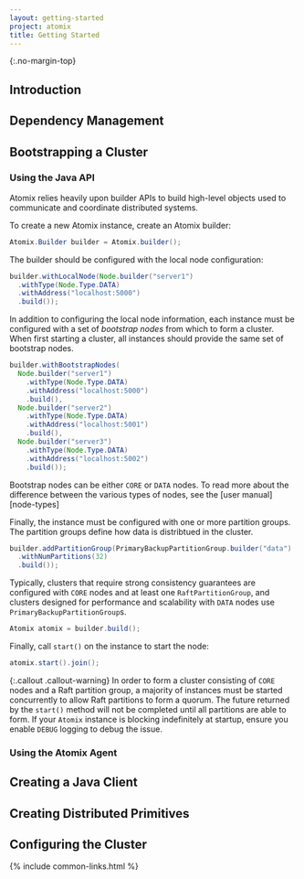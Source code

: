 ```yaml
---
layout: getting-started
project: atomix
title: Getting Started
---
```


{:.no-margin-top}

## Introduction

## Dependency Management

## Bootstrapping a Cluster

### Using the Java API

Atomix relies heavily upon builder APIs to build high-level objects used to communicate and coordinate distributed systems.

To create a new Atomix instance, create an Atomix builder:

```java
Atomix.Builder builder = Atomix.builder();
```

The builder should be configured with the local node configuration:

```java
builder.withLocalNode(Node.builder("server1")
  .withType(Node.Type.DATA)
  .withAddress("localhost:5000")
  .build());
```

In addition to configuring the local node information, each instance must be configured with a set of _bootstrap nodes_ from which to form a cluster. When first starting a cluster, all instances should provide the same set of bootstrap nodes.

```java
builder.withBootstrapNodes(
  Node.builder("server1")
    .withType(Node.Type.DATA)
    .withAddress("localhost:5000")
    .build(),
  Node.builder("server2")
    .withType(Node.Type.DATA)
    .withAddress("localhost:5001")
    .build(),
  Node.builder("server3")
    .withType(Node.Type.DATA)
    .withAddress("localhost:5002")
    .build());
```

Bootstrap nodes can be either `CORE` or `DATA` nodes. To read more about the difference between the various types of nodes, see the [user manual][node-types]

Finally, the instance must be configured with one or more partition groups. The partition groups define how data is distribtued in the cluster.

```java
builder.addPartitionGroup(PrimaryBackupPartitionGroup.builder("data")
  .withNumPartitions(32)
  .build());
```

Typically, clusters that require strong consistency guarantees are configured with `CORE` nodes and at least one `RaftPartitionGroup`, and clusters designed for performance and scalability with `DATA` nodes use `PrimaryBackupPartitionGroup`s.

```java
Atomix atomix = builder.build();
```

Finally, call `start()` on the instance to start the node:

```java
atomix.start().join();
```

{:.callout .callout-warning}
In order to form a cluster consisting of `CORE` nodes and a Raft partition group, a majority of instances must be started concurrently to allow Raft partitions to form a quorum. The future returned by the `start()` method will not be completed until all partitions are able to form. If your `Atomix` instance is blocking indefinitely at startup, ensure you enable `DEBUG` logging to debug the issue.

### Using the Atomix Agent

## Creating a Java Client

## Creating Distributed Primitives

## Configuring the Cluster

{% include common-links.html %}
